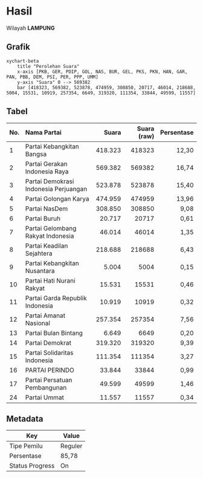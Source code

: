 # Hasil

Wilayah **LAMPUNG**

## Grafik

```mermaid
xychart-beta
    title "Perolehan Suara"
    x-axis [PKB, GER, PDIP, GOL, NAS, BUR, GEL, PKS, PKN, HAN, GAR, PAN, PBB, DEM, PSI, PER, PPP, UMM]
    y-axis "Suara" 0 --> 569382
    bar [418323, 569382, 523878, 474959, 308850, 20717, 46014, 218688, 5004, 15531, 10919, 257354, 6649, 319320, 111354, 33844, 49599, 11557]
```

## Tabel

| No. | Nama Partai                           | Suara   | Suara (raw) | Persentase |
|:--- |:------------------------------------- | -------:| -----------:| ----------:|
| 1   | Partai Kebangkitan Bangsa             | 418.323 | 418323      | 12,30      |
| 2   | Partai Gerakan Indonesia Raya         | 569.382 | 569382      | 16,74      |
| 3   | Partai Demokrasi Indonesia Perjuangan | 523.878 | 523878      | 15,40      |
| 4   | Partai Golongan Karya                 | 474.959 | 474959      | 13,96      |
| 5   | Partai NasDem                         | 308.850 | 308850      | 9,08       |
| 6   | Partai Buruh                          | 20.717  | 20717       | 0,61       |
| 7   | Partai Gelombang Rakyat Indonesia     | 46.014  | 46014       | 1,35       |
| 8   | Partai Keadilan Sejahtera             | 218.688 | 218688      | 6,43       |
| 9   | Partai Kebangkitan Nusantara          | 5.004   | 5004        | 0,15       |
| 10  | Partai Hati Nurani Rakyat             | 15.531  | 15531       | 0,46       |
| 11  | Partai Garda Republik Indonesia       | 10.919  | 10919       | 0,32       |
| 12  | Partai Amanat Nasional                | 257.354 | 257354      | 7,56       |
| 13  | Partai Bulan Bintang                  | 6.649   | 6649        | 0,20       |
| 14  | Partai Demokrat                       | 319.320 | 319320      | 9,39       |
| 15  | Partai Solidaritas Indonesia          | 111.354 | 111354      | 3,27       |
| 16  | PARTAI PERINDO                        | 33.844  | 33844       | 0,99       |
| 17  | Partai Persatuan Pembangunan          | 49.599  | 49599       | 1,46       |
| 24  | Partai Ummat                          | 11.557  | 11557       | 0,34       |


## Metadata

| Key             | Value   |
| --------------- | ------- |
| Tipe Pemilu     | Reguler |
| Persentase      | 85,78   |
| Status Progress | On      |



